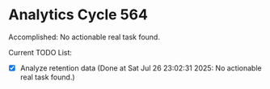 # Analytics Cycle 564

Accomplished: No actionable real task found.

Current TODO List:

- [x] Analyze retention data  (Done at Sat Jul 26 23:02:31 2025: No actionable real task found.)